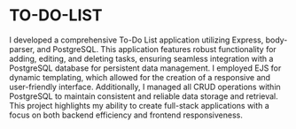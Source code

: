 # TO-DO-LIST
I developed a comprehensive To-Do List application utilizing Express, body-parser, and PostgreSQL. This application features robust functionality for adding, editing, and deleting tasks, ensuring seamless integration with a PostgreSQL database for persistent data management. I employed EJS for dynamic templating, which allowed for the creation of a responsive and user-friendly interface. Additionally, I managed all CRUD operations within PostgreSQL to maintain consistent and reliable data storage and retrieval. This project highlights my ability to create full-stack applications with a focus on both backend efficiency and frontend responsiveness.






